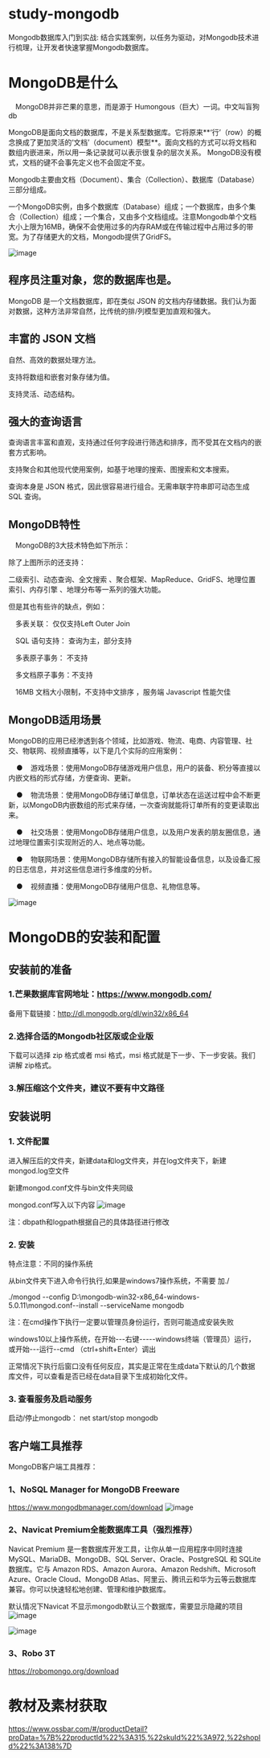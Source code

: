 # study-mongodb

Mongodb数据库入门到实战: 结合实践案例，以任务为驱动，对Mongodb技术进行梳理，让开发者快速掌握Mongodb数据库。

# MongoDB是什么
　MongoDB并非芒果的意思，而是源于 Humongous（巨大）一词。中文叫盲狗db

MongoDB是面向文档的数据库，不是关系型数据库。它将原来**‘行’（row）的概念换成了更加灵活的‘文档’（document）模型**。面向文档的方式可以将文档和数组内嵌进来，所以用一条记录就可以表示很复杂的层次关系。 MongoDB没有模式，文档的键不会事先定义也不会固定不变。

Mongodb主要由文档（Document）、集合（Collection）、数据库（Database）三部分组成。

一个MongoDB实例，由多个数据库（Database）组成；一个数据库，由多个集合（Collection）组成；一个集合，又由多个文档组成。注意Mongodb单个文档大小上限为16MB，确保不会使用过多的内存RAM或在传输过程中占用过多的带宽。为了存储更大的文档，Mongodb提供了GridFS。

![image](https://user-images.githubusercontent.com/110378589/194085125-1c6a74ca-00c1-4866-8da2-64f1f85a2fa1.png)

## 程序员注重对象，您的数据库也是。

MongoDB 是一个文档数据库，即在类似 JSON 的文档内存储数据。我们认为面对数据，这种方法非常自然，比传统的排/列模型更加直观和强大。

## 丰富的 JSON 文档

自然、高效的数据处理方法。

支持将数组和嵌套对象存储为值。

支持灵活、动态结构。

## 强大的查询语言

查询语言丰富和直观，支持通过任何字段进行筛选和排序，而不受其在文档内的嵌套方式影响。

支持聚合和其他现代使用案例，如基于地理的搜索、图搜索和文本搜索。

查询本身是 JSON 格式，因此很容易进行组合。无需串联字符串即可动态生成 SQL 查询。

## MongoDB特性

　MongoDB的3大技术特色如下所示：

除了上图所示的还支持：

二级索引、动态查询、全文搜索 、聚合框架、MapReduce、GridFS、地理位置索引、内存引擎 、地理分布等一系列的强大功能。

但是其也有些许的缺点，例如：

　多表关联： 仅仅支持Left Outer Join

　SQL 语句支持： 查询为主，部分支持

　多表原子事务： 不支持

　多文档原子事务：不支持

　16MB 文档大小限制，不支持中文排序 ，服务端 Javascript 性能欠佳
 
## MongoDB适用场景

MongoDB的应用已经渗透到各个领域，比如游戏、物流、电商、内容管理、社交、物联网、视频直播等，以下是几个实际的应用案例：

    ●    游戏场景：使用MongoDB存储游戏用户信息，用户的装备、积分等直接以内嵌文档的形式存储，方便查询、更新。

    ●    物流场景：使用MongoDB存储订单信息，订单状态在运送过程中会不断更新，以MongoDB内嵌数组的形式来存储，一次查询就能将订单所有的变更读取出来。

    ●    社交场景：使用MongoDB存储用户信息，以及用户发表的朋友圈信息，通过地理位置索引实现附近的人、地点等功能。

    ●    物联网场景：使用MongoDB存储所有接入的智能设备信息，以及设备汇报的日志信息，并对这些信息进行多维度的分析。

    ●    视频直播：使用MongoDB存储用户信息、礼物信息等。

![image](https://user-images.githubusercontent.com/110378589/194083181-4772c80d-7117-4e45-b698-4c5f738e0d01.png)

# MongoDB的安装和配置

## 安装前的准备

### 1.芒果数据库官网地址：https://www.mongodb.com/
备用下载链接：http://dl.mongodb.org/dl/win32/x86_64
### 2.选择合适的Mongodb社区版或企业版
下载可以选择 zip 格式或者 msi 格式，msi 格式就是下一步、下一步安装。我们讲解 zip格式。
### 3.解压缩这个文件夹，建议不要有中文路径

## 安装说明

### 1. 文件配置

进入解压后的文件夹，新建data和log文件夹，并在log文件夹下，新建mongod.log空文件

新建mongod.conf文件与bin文件夹同级

mongod.conf写入以下内容
![image](https://user-images.githubusercontent.com/110378589/194069719-e2f369a5-f2c7-4c27-b922-9ba7e2cdfd37.png)

注：dbpath和logpath根据自己的具体路径进行修改

### 2. 安装

特点注意：不同的操作系统

从bin文件夹下进入命令行执行,如果是windows7操作系统，不需要 加./

./mongod --config D:\mongodb-win32-x86_64-windows-5.0.11\mongod.conf--install --serviceName  mongodb

注：在cmd操作下执行一定要以管理员身份运行，否则可能造成安装失败

windows10以上操作系统，在开始---右键-----windows终端（管理员）运行，或开始---运行--cmd （ctrl+shift+Enter）调出

正常情况下执行后窗口没有任何反应，其实是正常在生成data下默认的几个数据库文件，可以查看是否已经在data目录下生成初始化文件。

### 3. 查看服务及启动服务 
启动/停止mongodb：
net start/stop mongodb

## 客户端工具推荐

MongoDB客户端工具推荐：

### 1、NoSQL Manager for MongoDB Freeware

https://www.mongodbmanager.com/download
![image](https://user-images.githubusercontent.com/110378589/194070651-0eb146ab-9932-44e6-808b-40517f095bd3.png)


### 2、Navicat Premium全能数据库工具（强烈推荐）

Navicat Premium 是一套数据库开发工具，让你从单一应用程序中同时连接 MySQL、MariaDB、MongoDB、SQL Server、Oracle、PostgreSQL 和 SQLite 数据库。它与 Amazon RDS、Amazon Aurora、Amazon Redshift、Microsoft Azure、Oracle Cloud、MongoDB Atlas、阿里云、腾讯云和华为云等云数据库兼容。你可以快速轻松地创建、管理和维护数据库。

默认情况下Navicat 不显示mongodb默认三个数据库，需要显示隐藏的项目
![image](https://user-images.githubusercontent.com/110378589/194070888-f5197a6f-0841-41ec-8a7e-0fad9fa40e0e.png)

![image](https://user-images.githubusercontent.com/110378589/194070792-26c9c4bd-3400-4eca-b5db-34704c972f3f.png)


### 3、Robo 3T

https://robomongo.org/download

# 教材及素材获取
https://www.ossbar.com/#/productDetail?proData=%7B%22productId%22%3A315,%22skuId%22%3A972,%22shopId%22%3A138%7D
